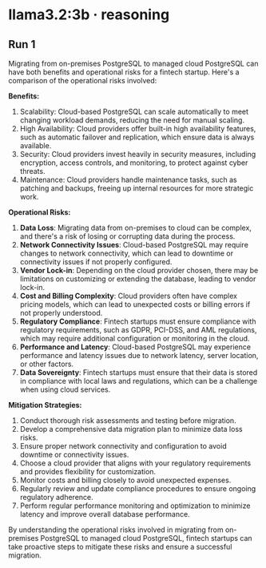 # llama3.2:3b · reasoning

## Run 1

Migrating from on-premises PostgreSQL to managed cloud PostgreSQL can have both benefits and operational risks for a fintech startup. Here's a comparison of the operational risks involved:

**Benefits:**

1. Scalability: Cloud-based PostgreSQL can scale automatically to meet changing workload demands, reducing the need for manual scaling.
2. High Availability: Cloud providers offer built-in high availability features, such as automatic failover and replication, which ensure data is always available.
3. Security: Cloud providers invest heavily in security measures, including encryption, access controls, and monitoring, to protect against cyber threats.
4. Maintenance: Cloud providers handle maintenance tasks, such as patching and backups, freeing up internal resources for more strategic work.

**Operational Risks:**

1. **Data Loss**: Migrating data from on-premises to cloud can be complex, and there's a risk of losing or corrupting data during the process.
2. **Network Connectivity Issues**: Cloud-based PostgreSQL may require changes to network connectivity, which can lead to downtime or connectivity issues if not properly configured.
3. **Vendor Lock-in**: Depending on the cloud provider chosen, there may be limitations on customizing or extending the database, leading to vendor lock-in.
4. **Cost and Billing Complexity**: Cloud providers often have complex pricing models, which can lead to unexpected costs or billing errors if not properly understood.
5. **Regulatory Compliance**: Fintech startups must ensure compliance with regulatory requirements, such as GDPR, PCI-DSS, and AML regulations, which may require additional configuration or monitoring in the cloud.
6. **Performance and Latency**: Cloud-based PostgreSQL may experience performance and latency issues due to network latency, server location, or other factors.
7. **Data Sovereignty**: Fintech startups must ensure that their data is stored in compliance with local laws and regulations, which can be a challenge when using cloud services.

**Mitigation Strategies:**

1. Conduct thorough risk assessments and testing before migration.
2. Develop a comprehensive data migration plan to minimize data loss risks.
3. Ensure proper network connectivity and configuration to avoid downtime or connectivity issues.
4. Choose a cloud provider that aligns with your regulatory requirements and provides flexibility for customization.
5. Monitor costs and billing closely to avoid unexpected expenses.
6. Regularly review and update compliance procedures to ensure ongoing regulatory adherence.
7. Perform regular performance monitoring and optimization to minimize latency and improve overall database performance.

By understanding the operational risks involved in migrating from on-premises PostgreSQL to managed cloud PostgreSQL, fintech startups can take proactive steps to mitigate these risks and ensure a successful migration.

